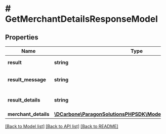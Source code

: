 # # GetMerchantDetailsResponseModel

## Properties

Name | Type | Description | Notes
------------ | ------------- | ------------- | -------------
**result** | **string** | Method result code | [optional]
**result_message** | **string** | Method result message | [optional]
**result_details** | **string** | Method result details | [optional]
**merchant_details** | [**\DCarbone\ParagonSolutionsPHPSDK\Model\MerchantDetailsModel**](MerchantDetailsModel.md) |  | [optional]

[[Back to Model list]](../../README.md#models) [[Back to API list]](../../README.md#endpoints) [[Back to README]](../../README.md)
